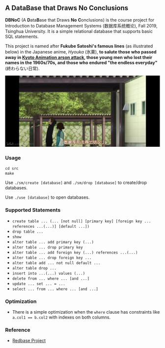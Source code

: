 ## A DataBase that Draws No Conclusions

**DBNoC** (A **D**ata**B**ase that Draws **No** **C**onclusions) is the course project for Introduction to Database Management Systems (数据库系统概论), Fall 2019, Tsinghua University. It is a simple relational database that supports basic SQL statements.

This project is named after **Fukube Satoshi's famous lines** (as illustrated below) in the Japanese anime, *Hyouka* (氷菓), **to salute those who passed away in [Kyoto Animation arson attack](https://en.wikipedia.org/wiki/Kyoto_Animation_arson_attack), those young men who lost their names in the 1960s/70s, and those who endured "the endless everyday"** (終わらない日常).

![hyouka](hyouka.png)

### Usage

```
cd src
make
```

Use ```./sm/create [database]``` and ``` ./sm/drop [database] ``` to create/drop databases.

Use ``` ./use [database] ``` to open databases.

### Supported Statements

- ```create table ... (... [not null] [primary key] [foreign key ... references ...(...)] [default ...])```
- ```drop table ...```
- ```show```
- ```alter table ... add primary key (...)```
- ```alter table ... drop primary key```
- ```alter table ... add foreign key (...) references ...(...)```
- ```alter table ... drop foreign key ...```
- ```alter table add ... not null default ...```
- ```alter table drop ...```
- ```insert into ...(...) values (...)```
- ```delete from ... where ... [and ...]```
- ```update ... set ... = ...```
- ```select ... from ... where ... [and ...]```

### Optimization

- There is a simple optimization when the ```where``` clause has constraints like ```a.col1 == b.col2``` with indexes on both columns.

### Reference

- [Redbase Project](https://web.stanford.edu/class/cs346/2015/redbase.html)
